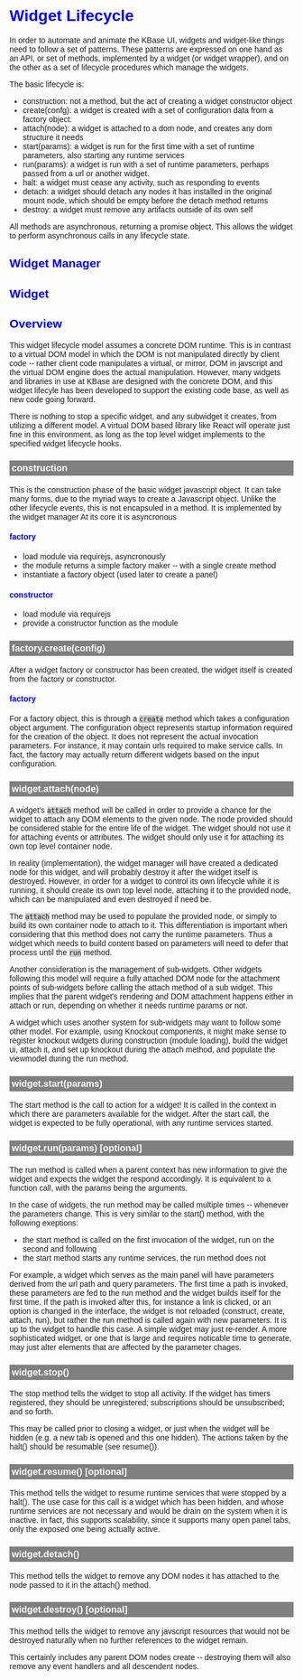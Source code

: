 # Widget Lifecycle

In order to automate and animate the KBase UI, widgets and widget-like things need to follow a set of patterns. These patterns are expressed on one hand as an API, or set of methods, implemented by a widget (or widget wrapper), and on the other as a set of lifecycle procedures which manage the widgets.

The basic lifecycle is:

- construction: not a method, but the act of creating a widget constructor object
- create(confg): a widget is created with a set of configuration data from a factory object.
- attach(node): a widget is attached to a dom node, and creates any dom structure it needs
- start(params): a widget is run for the first time with a set of runtime parameters, also starting any runtime services
- run(params): a widget is run with a set of runtime parameters, perhaps passed from a url or another widget.
- halt: a widget must cease any activity, such as responding to events
- detach: a widget should detach any nodes it has installed in the original mount node, which should be empty before the detach method returns
- destroy: a widget must remove any artifacts outside of its own self

All methods are asynchronous, returning a promise object. This allows the widget to perform asynchronous calls in any lifecycle state.

## Widget Manager

## Widget

## Overview

This widget lifecycle model assumes a concrete DOM runtime. This is in contrast to a virtual DOM model in which the DOM is not manipulated directly by client code -- rather client code manipulates a virtual, or mirror, DOM in javscript and the virtual DOM engine does the actual manipulation. However, many widgets and libraries in use at KBase are designed with the concrete DOM, and this widget lifecyle has been developed to support the existing code base, as well as new code going forward.

There is nothing to stop a specific widget, and any subwidget it creates, from utilizing a different model. A virtual DOM based library like React will operate just fine in this environment, as long as the top level widget implements to the specified widget lifecycle hooks.



### construction

This is the construction phase of the basic widget javascript object.
It can take many forms, due to the myriad ways to create a Javascript object. 
Unlike the other lifecycle events, this is not encapsuled in a method.
It is implemented by the widget manager
At its core it is asyncronous

#### factory
- load module via requirejs, asyncronously
- the module returns a simple factory maker -- with a single create method
- instantiate a factory object (used later to create a panel)

#### constructor
- load module via requirejs
- provide a constructor function as the module


### factory.create(config)

After a widget factory or constructor has been created, the widget itself is created from the factory or constructor. 

#### factory 

For a factory object, this is through a ```create``` method which takes a configuration object argument. The configuration object represents startup information required for the creation of the object. It does not represent the actual invocation parameters. For instance, it may contain urls required to make service calls. In fact, the factory may actually return different widgets based on the input configuration.

### widget.attach(node)

A widget's ```attach``` method will be called in order to provide a chance for the widget to attach any DOM elements to the given node. The node provided should be considered stable for the entire life of the widget. The widget should not use it for attaching events or attributes. The widget should only use it for attaching its own top level container node. 

In reality (implementation), the widget manager will have created a dedicated node for this widget, and will probably destroy it after the widget itself is destroyed. However, in order for a widget to control its own lifecycle while it is running, it should create its own top level node, attaching it to the provided node, which can be manipulated and even destroyed if need be.

The ```attach``` method may be used to populate the provided node, or simply to build its own container node to attach to it. This differentiation is important when considering that this method does not carry the runtime parameters. Thus a widget which needs to build content based on parameters will need to defer that process until the ```run``` method.

Another consideration is the management of sub-widgets. Other widgets following this model will require a fully attached DOM node for the attachment points of sub-widgets before calling the attach method of a sub widget. This implies that the parent widget's rendering and DOM attachment happens either in attach or run, depending on whether it needs runtime params or not.

A widget which uses another system for sub-widgets may want to follow some other model. For example, using Knockout components, it might make sense to register knockout widgets during construction (module loading), build the widget ui, attach it, and set up knockout during the attach method, and populate the viewmodel during the run method.

### widget.start(params)

The start method is the call to action for a widget! It is called in the context in which there are parameters available for the widget. After the start call, the widget is expected to be fully operational, with any runtime services started.

### widget.run(params) [optional]

The run method is called when a parent context has new information to give the widget and expects the widget the respond accordingly. It is equivalent to a function call, with the params being the arguments. 

In the case of widgets, the run method may be called multiple times -- whenever the parameters change. This is very similar to the start() method, with the following exeptions:
- the start method is called on the first invocation of the widget, run on the second and following
- the start method starts any runtime services, the run method does not

For example, a widget which serves as the main panel will have parameters derived from the url path and query parameters. The first time a path is invoked, these parameters are fed to the run method and the widget builds itself for the first time. If the path is invoked after this, for instance a link is clicked, or an option is changed in the interface, the widget is not reloaded (construct, create, attach, run), but rather the run method is called again with new parameters. It is up to the widget to handle this case. A simple widget may just re-render. A more sophisticated widget, or one that is large and requires noticable time to generate, may just alter elements that are affected by the parameter chages.


### widget.stop()

The stop method tells the widget to stop all activity. If the widget has timers registered, they should be unregistered; subscriptions should be unsubscribed; and so forth. 

This may be called prior to closing a widget, or just when the widget will be hidden (e.g. a new tab is opened and this one hidden). The actions taken by the halt() should be resumable (see resume()).

### widget.resume() [optional]

This method tells the widget to resume runtime services that were stopped by a halt().
The use case for this call is a widget which has been hidden, and whose runtime services are not necessary and would be drain on the system when it is inactive. In fact, this supports scalability, since it supports many open panel tabs, only the exposed one being actually active.

### widget.detach()

This method tells the widget to remove any DOM nodes it has attached to the node passed to it in the attach() method.

### widget.destroy() [optional]

This method tells the widget to remove any javscript resources that would not be destroyed naturally when no further references to the widget remain. 

This certainly includes any parent DOM nodes create -- destroying them will also remove any event handlers and all descendent nodes.



<style type="text/css">
    body {
        font-family: sans-serif;
    }
    h1, h2, h3, h4, h5, h6 {
        xcolor: #FFF;
        color: blue;
    }
    h3 {
        padding: 4px;
        background-color: gray;
        color: #FFF;
    }
     code {
        xmargin: 1em;
        xdisplay: block;
        xpadding: 1em;
        xcolor: lime;
        background-color: #CCC;
    }
    pre > code {
        margin: 1em;
        display: block;
        padding: 1em;
        color: lime;
        background-color: black;
    }
</style>